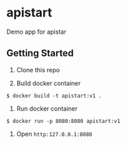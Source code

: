 # apistart
Demo app for apistar

## Getting Started

1. Clone this repo

1. Build docker container
  ```
  $ docker build -t apistart:v1 .
  ```
  
1. Run docker container
  ```
  $ docker run -p 8080:8080 apistart:v1
  ```
  
1. Open `http:127.0.0.1:8080`
